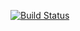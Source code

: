 [![Build Status](https://travis-ci.org/roastedfrost/playground-datascience-js.svg?branch=master)](https://travis-ci.org/roastedfrost/playground-datascience-js)
